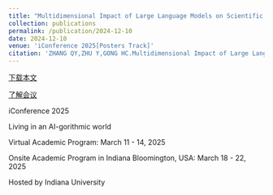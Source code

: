 ```yaml
---
title: "Multidimensional Impact of Large Language Models on Scientific Research: Methodological Integration, Efficiency Gains, and Shifts in Funding Patterns"
collection: publications
permalink: /publication/2024-12-10
date: 2024-12-10
venue: 'iConference 2025[Posters Track]'
citation: 'ZHANG QY,ZHU Y,GONG HC.Multidimensional Impact of Large Language Models on Scientific Research: Methodological Integration, Efficiency Gains, and Shifts in Funding Patterns[C].iConference 2025,2025.'
---
```


[下载本文](#)

[了解会议](https://www.ischools.org/iconference)

iConference 2025

Living in an AI-gorithmic world

Virtual Academic Program: March 11 - 14, 2025

Onsite Academic Program in Indiana Bloomington, USA: March 18 - 22, 2025

Hosted by Indiana University